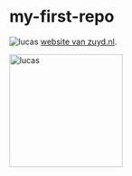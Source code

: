 # my-first-repo
![lucas](lucas.jpg)
 [website van zuyd.nl](https://zuyd.nl).

 
<img src="lucas.jpg" alt="lucas" width="200">
